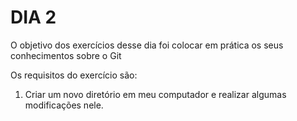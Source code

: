 # DIA 2

O objetivo dos exercícios desse dia foi colocar em prática os seus conhecimentos sobre o Git

Os requisitos do exercício são:

1.  Criar um novo diretório em meu computador e realizar algumas modificações nele.